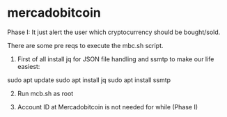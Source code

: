 # mercadobitcoin
Phase I: It just alert the user which cryptocurrency should be bought/sold.

There are some pre reqs to execute the mbc.sh script. 

1) First of all install jq for JSON file handling and ssmtp to make our life easiest:

sudo apt update
sudo apt install jq
sudo apt install ssmtp

2) Run mcb.sh as root

3) Account ID at Mercadobitcoin is not needed for while (Phase I)

